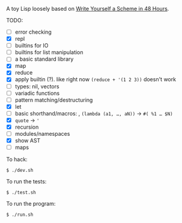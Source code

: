 A toy Lisp loosely based on [Write Yourself a Scheme in 48 Hours](https://en.wikibooks.org/wiki/Write_Yourself_a_Scheme_in_48_Hours).

TODO:

- [ ] error checking
- [x] repl
- [ ] builtins for IO
- [ ] builtins for list manipulation
- [ ] a basic standard library
- [x] map
- [x] reduce
- [x] apply builtin (?). like right now `(reduce + '(1 2 3))` doesn't work
- [ ] types: nil, vectors
- [ ] variadic functions
- [ ] pattern matching/destructuring
- [x] let
- [ ] basic shorthand/macros: , `(lambda (a1, …, aN))` -> `#( %1 … $N)`
- [x] `quote` -> `'`
- [x] recursion
- [ ] modules/namespaces
- [x] show AST
- [ ] maps

To hack:

    $ ./dev.sh

To run the tests:

    $ ./test.sh

To run the program:

    $ ./run.sh

